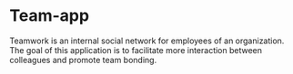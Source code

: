 

# Team-app
Teamwork is an internal social network for employees of an organization. The goal of this application is to facilitate more interaction between colleagues and promote team bonding.